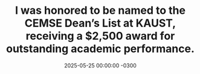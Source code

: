 ---
title: >-
    I was honored to be named to the CEMSE Dean’s List at KAUST, receiving a $2,500 award for outstanding academic performance.
date: 2025-05-25 00:00:00 -0300
---